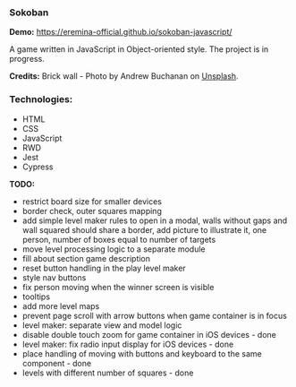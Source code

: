 ### Sokoban

**Demo:** https://eremina-official.github.io/sokoban-javascript/

A game written in JavaScript in Object-oriented style.
The project is in progress.

**Credits:**
Brick wall - Photo by Andrew Buchanan on [Unsplash](https://unsplash.com/photos/E5OEZWgFOtU).

### Technologies:
- HTML
- CSS
- JavaScript
- RWD
- Jest
- Cypress

**TODO:**
- restrict board size for smaller devices
- border check, outer squares mapping
- add simple level maker rules to open in a modal, walls without gaps and wall squared should share a border, add picture to illustrate it, one person, number of boxes equal to number of targets
- move level processing logic to a separate module
- fill about section game description
- reset button handling in the play level maker
- style nav buttons
- fix person moving when the winner screen is visible
- tooltips
- add more level maps
- prevent page scroll with arrow buttons when game container is in focus
- level maker: separate view and model logic
- disable double touch zoom for game container in iOS devices - done
- level maker: fix radio input display for iOS devices - done
- place handling of moving with buttons and keyboard to the same component - done
- levels with different number of squares - done
